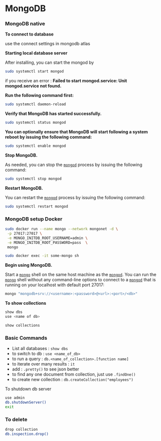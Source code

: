 # MongoDB

### MongoDB native

**To connect to database**

use the connect settings in mongodb atlas

**Starting local database server**

After installing, you can start the mongod by

```bash
sudo systemctl start mongod
```

if you receive an error : **Failed to start mongod.service: Unit mongod.service not found.**

**Run the following command first:**

```bash
sudo systemctl daemon-reload
```

**Verify that MongoDB has started successfully.**

```bash
sudo systemctl status mongod
```

**You can optionally ensure that MongoDB will start following a system reboot by issuing the following command:**

```bash
sudo systemctl enable mongod
```

**Stop MongoDB.**

As needed, you can stop the [`mongod`](https://docs.mongodb.com/manual/reference/program/mongod/#bin.mongod) process by issuing the following command:

```bash
sudo systemctl stop mongod
```

**Restart MongoDB.**

You can restart the [`mongod`](https://docs.mongodb.com/manual/reference/program/mongod/#bin.mongod) process by issuing the following command:

```bash
sudo systemctl restart mongod
```

### MongoDB setup Docker

```bash
sudo docker run --name mongo --network mongonet -d \
 -p 27017:27017 \
 -e MONGO_INITDB_ROOT_USERNAME=admin \
 -e MONGO_INITDB_ROOT_PASSWORD=pass  \
 mongo

sudo docker exec -it some-mongo sh
```

**Begin using MongoDB.**

Start a [`mongo`](https://docs.mongodb.com/manual/reference/program/mongo/#bin.mongo) shell on the same host machine as the [`mongod`](https://docs.mongodb.com/manual/reference/program/mongod/#bin.mongod). You can run the [`mongo`](https://docs.mongodb.com/manual/reference/program/mongo/#bin.mongo) shell without any command-line options to connect to a [`mongod`](https://docs.mongodb.com/manual/reference/program/mongod/#bin.mongod) that is running on your localhost with default port 27017:

```bash
mongo "mongodb+srv://<username>:<password>@<url>:<port>/<db>"
```

**To show collections**

```bash
show dbs
use <name of db>

show collections
```

### Basic Commands

- List all databases : `show dbs`
- to switch to db : `use <name_of_db>`
- to run a query : `db.<name_of_collection>.[function name]`
- to iterate over many results : `it`
- add : `.pretty()` to see json better
- to find any one document from collection, just use `.findOne()`
- to create new collection : `db.createCollection("employees")`

To shutdown db server

```bash
use admin
db.shutdownServer()
exit
```

### To delete

```bash
drop collection
db.inspection.drop()
```
